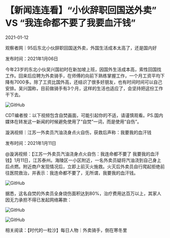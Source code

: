 # 【新闻连连看】“小伙辞职回国送外卖” VS “我连命都不要了我要血汗钱”

2021-01-12

观察者网｜95后东北小伙辞职回国送外卖，外国生活成本太高了，还是国内好 

发布时间：2021年1月06日

今年23岁的东北小伙吴兴国初时在新加坡上班，因国外生活成本高，索性回国找工作。回来后应聘为外卖骑手，在师傅的向前下熟练掌握工作，一个月工资平均下降有7000多。除了工资比国外高，还结识了很多好朋友，也有时间时间可以自己安排。吴兴国称，目前做骑手有3个月，这样的生活也适应了，会坚持把这份工作干下去。

![GitHub](https://chinadigitaltimes.net/chinese/files/2021/01/image-1610446051229.png)

CDT编者按：以下视频包含自焚画面，可能引起你的不适，请谨慎观看。PS.国内媒体在转发这一新闻的时候避免使用了“自焚”一词，而是使用“自伤”。

漩涡视频｜江苏一外卖员汽油浇身点火自伤，获救后声称：我要我的血汗钱

发布时间：2021年1月11日



@漩涡视频：【江苏一外卖员汽油浇身点火自伤：我连命都不要了 我要我的血汗钱】1月11日，江苏泰州。海陵区一小区附近，一名外卖员疑将汽油浇到自己身上后点燃。附近商户发现情况后，立即上前灭火施救。火灭后外卖员自行爬起拒绝前往医院救治，并表示：我连命都不要了，无所谓，我要我的血汗钱。



![GitHub](https://chinadigitaltimes.net/chinese/files/2021/01/image-1610446259194.png)



据悉，这名自焚的外卖员全身烧伤面积达到80%，治疗费用达百万以上，其家人因无力承担不得已发起网络筹款：

![GitHub](https://chinadigitaltimes.net/chinese/files/2021/01/image-1610446378775.png)

![GitHub](https://chinadigitaltimes.net/chinese/files/2021/01/image-1610446433713.png)

相关阅读：【时代的一粒沙】每日人物｜外卖骑手，倒在寒冬里

